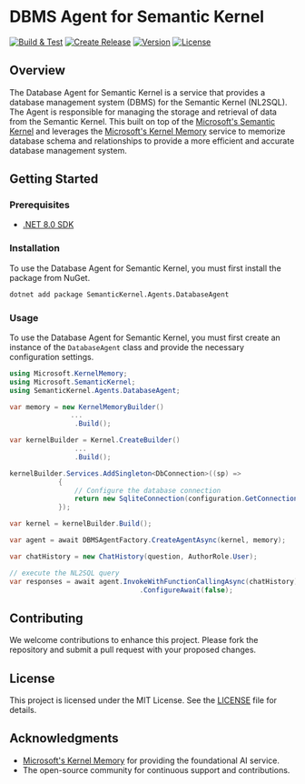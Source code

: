 ﻿# DBMS Agent for Semantic Kernel

[![Build & Test](https://github.com/kbeaugrand/SemanticKernel.Agents.DatabaseAgent/actions/workflows/build_tests.yml/badge.svg)](https://github.com/kbeaugrand/SemanticKernel.Agents.DatabaseAgent/actions/workflows/build_test.yml)
[![Create Release](https://github.com/kbeaugrand/SemanticKernel.Agents.DatabaseAgent/actions/workflows/publish.yml/badge.svg)](https://github.com/kbeaugrand/SemanticKernel.Agents.DatabaseAgent/actions/workflows/publish.yml)
[![Version](https://img.shields.io/github/v/release/kbeaugrand/SemanticKernel.Agents.DatabaseAgent)](https://img.shields.io/github/v/release/kbeaugrand/SemanticKernel.Agents.DatabaseAgent)
[![License](https://img.shields.io/github/license/kbeaugrand/SemanticKernel.Agents.DatabaseAgent)](https://img.shields.io/github/v/release/kbeaugrand/SemanticKernel.Agents.DatabaseAgent)

## Overview

The Database Agent for Semantic Kernel is a service that provides a database management system (DBMS) for the Semantic Kernel (NL2SQL). The Agent is responsible for managing the storage and retrieval of data from the Semantic Kernel. 
This built on top of the [Microsoft's Semantic Kernel](https://github.com/microsoft/semantic-kernel) and leverages the [Microsoft's Kernel Memory](https://github.com/microsoft/kernel-memory) service to memorize database schema and relationships to provide a more efficient and accurate database management system.

## Getting Started

### Prerequisites

- [.NET 8.0 SDK](https://dotnet.microsoft.com/download/dotnet/8.0)

### Installation

To use the Database Agent for Semantic Kernel, you must first install the package from NuGet.
```bash
dotnet add package SemanticKernel.Agents.DatabaseAgent
```

### Usage

To use the Database Agent for Semantic Kernel, you must first create an instance of the `DatabaseAgent` class and provide the necessary configuration settings.

```csharp
using Microsoft.KernelMemory;
using Microsoft.SemanticKernel;
using SemanticKernel.Agents.DatabaseAgent;

var memory = new KernelMemoryBuilder()
               ... 
                .Build();

var kernelBuilder = Kernel.CreateBuilder()
                ...
                .Build();

kernelBuilder.Services.AddSingleton<DbConnection>((sp) =>
            {
                // Configure the database connection
                return new SqliteConnection(configuration.GetConnectionString("DefaultConnection"));
            });

var kernel = kernelBuilder.Build();

var agent = await DBMSAgentFactory.CreateAgentAsync(kernel, memory);

var chatHistory = new ChatHistory(question, AuthorRole.User);

// execute the NL2SQL query
var responses = await agent.InvokeWithFunctionCallingAsync(chatHistory)
                                .ConfigureAwait(false);
```

## Contributing

We welcome contributions to enhance this project. Please fork the repository and submit a pull request with your proposed changes.

## License

This project is licensed under the MIT License. See the [LICENSE](LICENSE) file for details.

## Acknowledgments

- [Microsoft's Kernel Memory](https://github.com/microsoft/kernel-memory) for providing the foundational AI service.
- The open-source community for continuous support and contributions.
